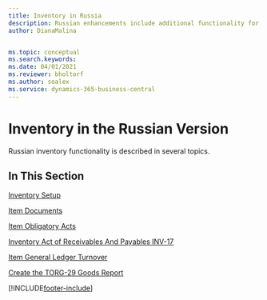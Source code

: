 ```yaml
---
title: Inventory in Russia
description: Russian enhancements include additional functionality for inventory.
author: DianaMalina


ms.topic: conceptual
ms.search.keywords:
ms.date: 04/01/2021
ms.reviewer: bholtorf
ms.author: soalex
ms.service: dynamics-365-business-central
---
```


# Inventory in the Russian Version

Russian inventory functionality is described in several topics.

## In This Section

[Inventory Setup](Inventory-Setup.md)

[Item Documents](Item-Documents.md)

[Item Obligatory Acts](Item-Obligatory-Acts.md)

[Inventory Act of Receivables And Payables INV-17](Inventory-Act-of-Receivables-And-Payables-INV-17.md)

[Item General Ledger Turnover](Item-General-Ledger-Turnover.md)

[Create the TORG-29 Goods Report](How-to-Create-the-TORG-29-Goods-Report.md)


[!INCLUDE[footer-include](../../includes/footer-banner.md)]